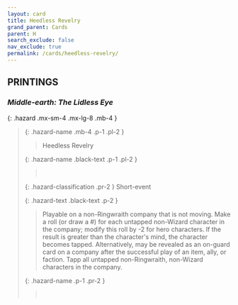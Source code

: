 ```yaml
---
layout: card
title: Heedless Revelry
grand_parent: Cards
parent: H
search_exclude: false
nav_exclude: true
permalink: /cards/heedless-revelry/
---
```


## PRINTINGS


### _Middle-earth: The Lidless Eye_

{: .hazard .mx-sm-4 .mx-lg-8 .mb-4 }
> {: .hazard-name .mb-4 .p-1 .pl-2 }
> > <div class="hazard-mp"></div>
> > <div class="card-name">Heedless Revelry</div>
>
> {: .hazard-name .black-text .p-1 .pl-2 }
> > &nbsp;
>
> {: .hazard-classification .pr-2 }
> Short-event
>
> {: .hazard-text .black-text .p-2 }
> > Playable on a non-Ringwraith company that is not moving. Make a roll (or draw a #) for each untapped non-Wizard character in the company; modify this roll by -2 for hero characters. If the result is greater than the character's mind, the character becomes tapped.  Alternatively, may be revealed as an on-guard card on a company after the successful play of an item, ally, or faction. Tapp all untapped non-Ringwraith, non-Wizard characters in the company. 
>
> {: .hazard-name .p-1 .pr-2 }
> > <div class="card-shield"></div>
> > <div class="card-corruption">&nbsp;</div>

